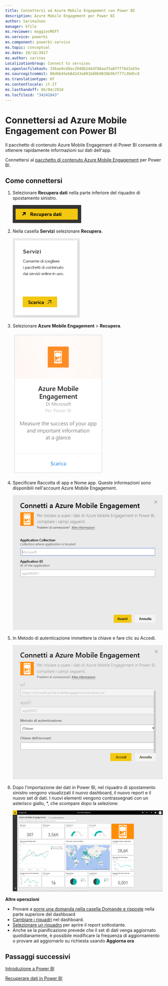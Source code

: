 ```yaml
---
title: Connettersi ad Azure Mobile Engagement con Power BI
description: Azure Mobile Engagement per Power BI
author: SarinaJoan
manager: kfile
ms.reviewer: maggiesMSFT
ms.service: powerbi
ms.component: powerbi-service
ms.topic: conceptual
ms.date: 10/16/2017
ms.author: sarinas
LocalizationGroup: Connect to services
ms.openlocfilehash: 336ae9cd9ac2940b244df88aaf5a8fff7bd3a55e
ms.sourcegitcommit: 80d6b45eb84243e801b60b9038b9bff77c30d5c8
ms.translationtype: HT
ms.contentlocale: it-IT
ms.lasthandoff: 06/04/2018
ms.locfileid: "34241843"
---
```

# <a name="connect-to-azure-mobile-engagement-with-power-bi"></a>Connettersi ad Azure Mobile Engagement con Power BI
Il pacchetto di contenuto Azure Mobile Engagement di Power BI consente di ottenere rapidamente informazioni sui dati dell'app.

Connettersi al [pacchetto di contenuto Azure Mobile Engagement](https://app.powerbi.com/groups/me/getdata/services/azme) per Power BI.

## <a name="how-to-connect"></a>Come connettersi
1. Selezionare **Recupera dati** nella parte inferiore del riquadro di spostamento sinistro.
   
    ![](media/service-connect-to-azure-mobile/getdata.png)
2. Nella casella **Servizi** selezionare **Recupera**.
   
    ![](media/service-connect-to-azure-mobile/services.png)
3. Selezionare **Azure Mobile Engagement** \> **Recupera**.
   
    ![](media/service-connect-to-azure-mobile/azme.png) 
4. Specificare Raccolta di app e Nome app. Queste informazioni sono disponibili nell'account Azure Mobile Engagement.
   
    ![](media/service-connect-to-azure-mobile/parameters.png) 
5. In Metodo di autenticazione immettere la chiave e fare clic su Accedi.
   
    ![](media/service-connect-to-azure-mobile/creds.png)
6. Dopo l'importazione dei dati in Power BI, nel riquadro di spostamento sinistro vengono visualizzati il nuovo dashboard, il nuovo report e il nuovo set di dati. I nuovi elementi vengono contrassegnati con un asterisco giallo, \*, che scompare dopo la selezione:
   
    ![](media/service-connect-to-azure-mobile/dashboard.png)

 **Altre operazioni**

* Provare a [porre una domanda nella casella Domande e risposte](power-bi-q-and-a.md) nella parte superiore del dashboard
* [Cambiare i riquadri](service-dashboard-edit-tile.md) nel dashboard.
* [Selezionare un riquadro](service-dashboard-tiles.md) per aprire il report sottostante.
* Anche se la pianificazione prevede che il set di dati venga aggiornato quotidianamente, è possibile modificare la frequenza di aggiornamento o provare ad aggiornarlo su richiesta usando **Aggiorna ora**

## <a name="next-steps"></a>Passaggi successivi
[Introduzione a Power BI](service-get-started.md)

[Recuperare dati in Power BI](service-get-data.md)

